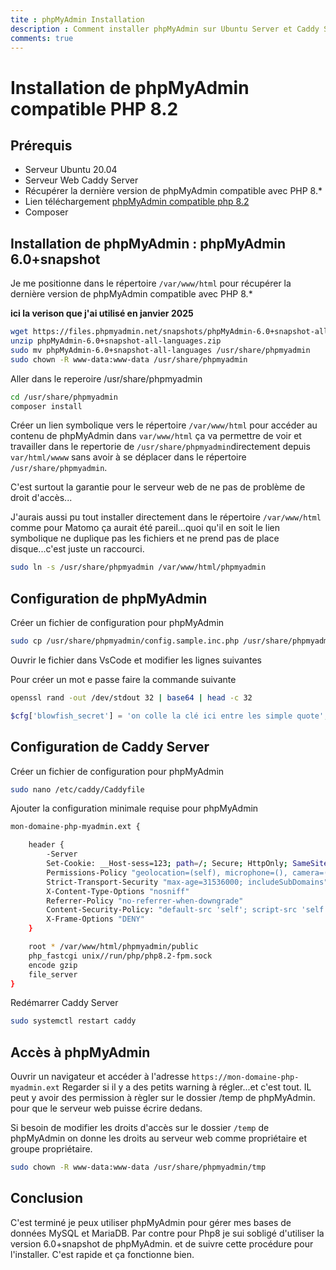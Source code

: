 ```yaml
---
tite : phpMyAdmin Installation
description : Comment installer phpMyAdmin sur Ubuntu Server et Caddy Server
comments: true
---
```


# Installation de phpMyAdmin compatible PHP 8.2

## Prérequis

- Serveur Ubuntu 20.04
- Serveur Web Caddy Server
- Récupérer la dernière version de phpMyAdmin compatible avec PHP 8.* 
- Lien téléchargement [phpMyAdmin compatible php 8.2](https://www.phpmyadmin.net/downloads/)
- Composer

## Installation de phpMyAdmin : phpMyAdmin 6.0+snapshot

Je me positionne dans le répertoire `/var/www/html` pour récupérer la dernière version de phpMyAdmin compatible avec PHP 8.*

**ici la verison que j'ai utilisé en janvier 2025**

```bash
wget https://files.phpmyadmin.net/snapshots/phpMyAdmin-6.0+snapshot-all-languages.zip
unzip phpMyAdmin-6.0+snapshot-all-languages.zip
sudo mv phpMyAdmin-6.0+snapshot-all-languages /usr/share/phpmyadmin
sudo chown -R www-data:www-data /usr/share/phpmyadmin
```


Aller dans le reperoire /usr/share/phpmyadmin

```bash
cd /usr/share/phpmyadmin
composer install
```

Créer un lien symbolique vers le répertoire `/var/www/html` pour accéder au contenu de phpMyAdmin dans `var/www/html` ça va permettre de voir et travailler dans le repertorie de `/usr/share/phpmyadmin`directement depuis `var/html/wwww` sans avoir à se déplacer dans le répertoire `/usr/share/phpmyadmin`.

C'est surtout la garantie pour le serveur web de ne pas de problème de droit d'accès...

J'aurais aussi pu tout installer directement dans le répertoire `/var/www/html` comme pour Matomo ça aurait été pareil...quoi qu'il en soit le lien symbolique ne duplique pas les fichiers et ne prend pas de place disque...c'est juste un raccourci.

```bash
sudo ln -s /usr/share/phpmyadmin /var/www/html/phpmyadmin
```

## Configuration de phpMyAdmin

Créer un fichier de configuration pour phpMyAdmin

```bash
sudo cp /usr/share/phpmyadmin/config.sample.inc.php /usr/share/phpmyadmin/config.inc.php
```

Ouvrir le fichier dans VsCode et modifier les lignes suivantes

Pour créer un mot e passe faire la commande suivante

```bash
openssl rand -out /dev/stdout 32 | base64 | head -c 32
```

```php
$cfg['blowfish_secret'] = 'on colle la clé ici entre les simple quote'; /* YOU MUST FILL IN THIS FOR COOKIE AUTH! */
```

## Configuration de Caddy Server

Créer un fichier de configuration pour phpMyAdmin

```bash
sudo nano /etc/caddy/Caddyfile
```

Ajouter la configuration minimale requise pour phpMyAdmin

```bash
mon-domaine-php-myadmin.ext {

    header {
		-Server
		Set-Cookie: __Host-sess=123; path=/; Secure; HttpOnly; SameSite=Lax
		Permissions-Policy "geolocation=(self), microphone=(), camera=()"
		Strict-Transport-Security "max-age=31536000; includeSubDomains"
		X-Content-Type-Options "nosniff"
		Referrer-Policy "no-referrer-when-downgrade"
		Content-Security-Policy: "default-src 'self'; script-src 'self' 'unsafe-inline'; style-src 'self' 'unsafe-inline'; font-src 'self'; img-src 'self' data:;"
		X-Frame-Options "DENY"
	}

	root * /var/www/html/phpmyadmin/public
	php_fastcgi unix//run/php/php8.2-fpm.sock
	encode gzip
	file_server
}
```

Redémarrer Caddy Server

```bash
sudo systemctl restart caddy
```

## Accès à phpMyAdmin

Ouvrir un navigateur et accéder à l'adresse `https://mon-domaine-php-myadmin.ext`
Regarder si il y a des petits warning à régler...et c'est tout. IL peut y avoir des permission à règler sur le dossier /temp de phpMyAdmin. pour que le serveur web puisse écrire dedans.

Si besoin de modifier les droits d'accès sur le dossier `/temp` de phpMyAdmin on donne les droits au serveur web comme propriétaire et groupe propriétaire.

```bash
sudo chown -R www-data:www-data /usr/share/phpmyadmin/tmp
```

## Conclusion

C'est terminé je peux utiliser phpMyAdmin pour gérer mes bases de données MySQL et MariaDB.
Par contre pour Php8 je sui sobligé d'utiliser la version 6.0+snapshot de phpMyAdmin.
et de suivre cette procédure pour l'installer. C'est rapide et ça fonctionne bien.

